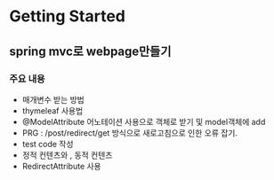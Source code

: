 # Getting Started

## spring mvc로 webpage만들기

### 주요 내용
+ 매개변수 받는 방법 
+ thymeleaf 사용법
+ @ModelAttribute 어노테이션 사용으로 객체로 받기 및 model객체에 add
+ PRG : /post/redirect/get 방식으로 새로고침으로 인한 오류 잡기. 
+ test code 작성 
+ 정적 컨텐츠와 , 동적 컨텐츠
+ RedirectAttribute 사용